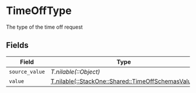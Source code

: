 # TimeOffType

The type of the time off request


## Fields

| Field                                                                                            | Type                                                                                             | Required                                                                                         | Description                                                                                      |
| ------------------------------------------------------------------------------------------------ | ------------------------------------------------------------------------------------------------ | ------------------------------------------------------------------------------------------------ | ------------------------------------------------------------------------------------------------ |
| `source_value`                                                                                   | *T.nilable(::Object)*                                                                            | :heavy_minus_sign:                                                                               | N/A                                                                                              |
| `value`                                                                                          | [T.nilable(::StackOne::Shared::TimeOffSchemasValue)](../../models/shared/timeoffschemasvalue.md) | :heavy_minus_sign:                                                                               | N/A                                                                                              |